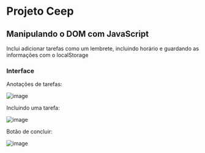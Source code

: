 <h1> Projeto Ceep </h1>

<h2> Manipulando o DOM com JavaScript </h2>
<p> Inclui adicionar tarefas como um lembrete, incluindo horário e guardando as informações com o localStorage</p>
<h3> Interface </h3>

<p> Anotações de tarefas: </p>

![image](https://user-images.githubusercontent.com/66530386/116643594-c6eb1780-a947-11eb-9cc8-40f5ac0c6ed7.png)

<p> Incluindo uma tarefa: </p>

![image](https://user-images.githubusercontent.com/66530386/116644389-986e3c00-a949-11eb-9aae-4e2923930e91.png)

<p> Botão de concluir: </p>

![image](https://user-images.githubusercontent.com/66530386/116644466-ceabbb80-a949-11eb-864b-69012d8b7804.png)



